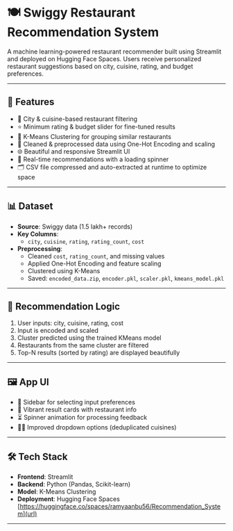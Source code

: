 # 🍽️ Swiggy Restaurant Recommendation System

A machine learning-powered restaurant recommender built using Streamlit and deployed on Hugging Face Spaces. Users receive personalized restaurant suggestions based on city, cuisine, rating, and budget preferences.

---

## 🚀 Features

- 📍 City & cuisine-based restaurant filtering
- ⭐ Minimum rating & budget slider for fine-tuned results
- 🤖 K-Means Clustering for grouping similar restaurants
- 💬 Cleaned & preprocessed data using One-Hot Encoding and scaling
- 🌐 Beautiful and responsive Streamlit UI
- 🔄 Real-time recommendations with a loading spinner
- 🗂️ CSV file compressed and auto-extracted at runtime to optimize space

---

## 📊 Dataset

- **Source**: Swiggy data (1.5 lakh+ records)
- **Key Columns**:
  - `city`, `cuisine`, `rating`, `rating_count`, `cost`
- **Preprocessing**:
  - Cleaned `cost`, `rating_count`, and missing values
  - Applied One-Hot Encoding and feature scaling
  - Clustered using K-Means
  - Saved: `encoded_data.zip`, `encoder.pkl`, `scaler.pkl`, `kmeans_model.pkl`

---

## 🧠 Recommendation Logic

1. User inputs: city, cuisine, rating, cost
2. Input is encoded and scaled
3. Cluster predicted using the trained KMeans model
4. Restaurants from the same cluster are filtered
5. Top-N results (sorted by rating) are displayed beautifully

---

## 🖼️ App UI

- 🎯 Sidebar for selecting input preferences
- 🎨 Vibrant result cards with restaurant info
- ⏳ Spinner animation for processing feedback
- 👨‍🍳 Improved dropdown options (deduplicated cuisines)

---

## 🛠️ Tech Stack

- **Frontend**: Streamlit
- **Backend**: Python (Pandas, Scikit-learn)
- **Model**: K-Means Clustering
- **Deployment**: Hugging Face Spaces
   [https://huggingface.co/spaces/ramyaanbu56/Recommendation_System](url)
---



